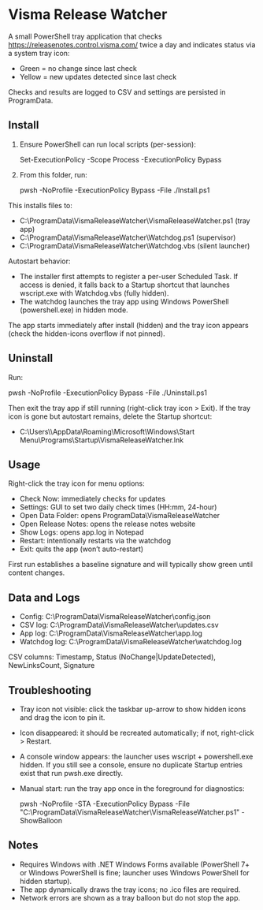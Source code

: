# Visma Release Watcher

A small PowerShell tray application that checks https://releasenotes.control.visma.com/ twice a day and indicates status via a system tray icon:
- Green = no change since last check
- Yellow = new updates detected since last check

Checks and results are logged to CSV and settings are persisted in ProgramData.

## Install

1) Ensure PowerShell can run local scripts (per-session):

   Set-ExecutionPolicy -Scope Process -ExecutionPolicy Bypass

2) From this folder, run:

   pwsh -NoProfile -ExecutionPolicy Bypass -File ./Install.ps1

This installs files to:

- C:\\ProgramData\\VismaReleaseWatcher\\VismaReleaseWatcher.ps1 (tray app)
- C:\\ProgramData\\VismaReleaseWatcher\\Watchdog.ps1 (supervisor)
- C:\\ProgramData\\VismaReleaseWatcher\\Watchdog.vbs (silent launcher)

Autostart behavior:
- The installer first attempts to register a per-user Scheduled Task. If access is denied, it falls back to a Startup shortcut that launches wscript.exe with Watchdog.vbs (fully hidden).
- The watchdog launches the tray app using Windows PowerShell (powershell.exe) in hidden mode.

The app starts immediately after install (hidden) and the tray icon appears (check the hidden-icons overflow if not pinned).

## Uninstall

Run:

   pwsh -NoProfile -ExecutionPolicy Bypass -File ./Uninstall.ps1

Then exit the tray app if still running (right-click tray icon > Exit). If the tray icon is gone but autostart remains, delete the Startup shortcut:

- C:\\Users\\<you>\\AppData\\Roaming\\Microsoft\\Windows\\Start Menu\\Programs\\Startup\\VismaReleaseWatcher.lnk

## Usage

Right-click the tray icon for menu options:
- Check Now: immediately checks for updates
- Settings: GUI to set two daily check times (HH:mm, 24-hour)
- Open Data Folder: opens ProgramData\\VismaReleaseWatcher
- Open Release Notes: opens the release notes website
- Show Logs: opens app.log in Notepad
- Restart: intentionally restarts via the watchdog
- Exit: quits the app (won’t auto-restart)

First run establishes a baseline signature and will typically show green until content changes.

## Data and Logs

- Config: C:\\ProgramData\\VismaReleaseWatcher\\config.json
- CSV log: C:\\ProgramData\\VismaReleaseWatcher\\updates.csv
- App log: C:\\ProgramData\\VismaReleaseWatcher\\app.log
- Watchdog log: C:\\ProgramData\\VismaReleaseWatcher\\watchdog.log

CSV columns: Timestamp, Status (NoChange|UpdateDetected), NewLinksCount, Signature

## Troubleshooting

- Tray icon not visible: click the taskbar up-arrow to show hidden icons and drag the icon to pin it.
- Icon disappeared: it should be recreated automatically; if not, right-click > Restart.
- A console window appears: the launcher uses wscript + powershell.exe hidden. If you still see a console, ensure no duplicate Startup entries exist that run pwsh.exe directly.
- Manual start: run the tray app once in the foreground for diagnostics:

  pwsh -NoProfile -STA -ExecutionPolicy Bypass -File "C:\\ProgramData\\VismaReleaseWatcher\\VismaReleaseWatcher.ps1" -ShowBalloon

## Notes

- Requires Windows with .NET Windows Forms available (PowerShell 7+ or Windows PowerShell is fine; launcher uses Windows PowerShell for hidden startup).
- The app dynamically draws the tray icons; no .ico files are required.
- Network errors are shown as a tray balloon but do not stop the app.
